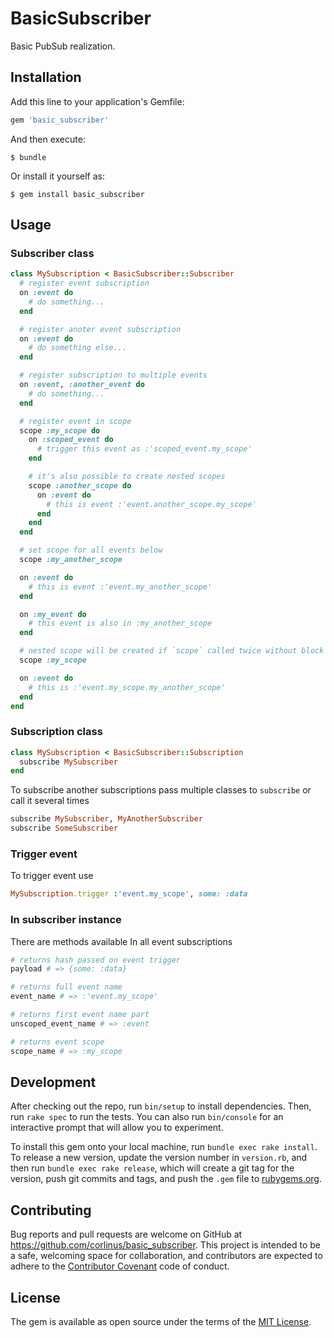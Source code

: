 # BasicSubscriber

Basic PubSub realization.

## Installation

Add this line to your application's Gemfile:

```ruby
gem 'basic_subscriber'
```

And then execute:

    $ bundle

Or install it yourself as:

    $ gem install basic_subscriber

## Usage

### Subscriber class

```ruby
class MySubscription < BasicSubscriber::Subscriber
  # register event subscription
  on :event do
    # do something...
  end

  # register anoter event subscription
  on :event do
    # do something else...
  end

  # register subscription to multiple events
  on :event, :another_event do
    # do something...
  end

  # register event in scope
  scope :my_scope do
    on :scoped_event do
      # trigger this event as :'scoped_event.my_scope'
    end

    # it's also possible to create nested scopes
    scope :another_scope do
      on :event do
        # this is event :'event.another_scope.my_scope'
      end
    end
  end

  # set scope for all events below
  scope :my_another_scope

  on :event do
    # this is event :'event.my_another_scope'
  end

  on :my_event do
    # this event is also in :my_another_scope
  end

  # nested scope will be created if `scope` called twice without block
  scope :my_scope

  on :event do
    # this is :'event.my_scope.my_another_scope'
  end
end
```

### Subscription class

```ruby
class MySubscription < BasicSubscriber::Subscription
  subscribe MySubscriber
end
```

To subscribe another subscriptions pass multiple classes to `subscribe` or call it several times

```ruby
subscribe MySubscriber, MyAnotherSubscriber
subscribe SomeSubscriber
```

### Trigger event

To trigger event use

```ruby
MySubscription.trigger :'event.my_scope', some: :data
```

### In subscriber instance

There are methods available In all event subscriptions

```ruby
# returns hash passed on event trigger
payload # => {some: :data}

# returns full event name
event_name # => :'event.my_scope'

# returns first event name part
unscoped_event_name # => :event

# returns event scope
scope_name # => :my_scope
```

## Development

After checking out the repo, run `bin/setup` to install dependencies. Then, run `rake spec` to run the tests. You can also run `bin/console` for an interactive prompt that will allow you to experiment.

To install this gem onto your local machine, run `bundle exec rake install`. To release a new version, update the version number in `version.rb`, and then run `bundle exec rake release`, which will create a git tag for the version, push git commits and tags, and push the `.gem` file to [rubygems.org](https://rubygems.org).

## Contributing

Bug reports and pull requests are welcome on GitHub at https://github.com/corlinus/basic_subscriber. This project is intended to be a safe, welcoming space for collaboration, and contributors are expected to adhere to the [Contributor Covenant](http://contributor-covenant.org) code of conduct.


## License

The gem is available as open source under the terms of the [MIT License](http://opensource.org/licenses/MIT).

